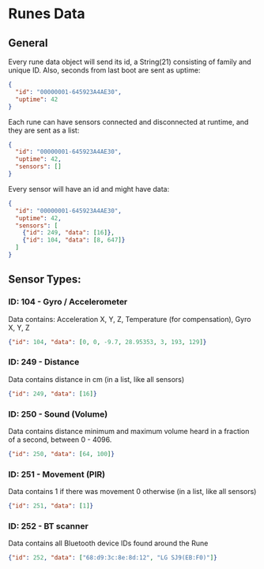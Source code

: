 # Runes Data

## General
Every rune data object will send its id, a String(21) consisting of family and unique ID.
Also, seconds from last boot are sent as uptime:
```json
{ 
  "id": "00000001-645923A4AE30",
  "uptime": 42
}
```

Each rune can have sensors connected and disconnected at runtime, and they are sent as a list:
```json
{ 
  "id": "00000001-645923A4AE30",
  "uptime": 42,
  "sensors": []
}
```

Every sensor will have an id and might have data:
```json
{
  "id": "00000001-645923A4AE30",
  "uptime": 42,
  "sensors": [
    {"id": 249, "data": [16]}, 
    {"id": 104, "data": [8, 647]}
  ]
}
```

## Sensor Types:

### ID: 104 - Gyro / Accelerometer 
Data contains:
Acceleration X, Y, Z, Temperature (for compensation), Gyro X, Y, Z
```json
{"id": 104, "data": [0, 0, -9.7, 28.95353, 3, 193, 129]}
```

### ID: 249 - Distance
Data contains distance in cm (in a list, like all sensors)
```json
{"id": 249, "data": [16]}
```

### ID: 250 - Sound (Volume)
Data contains distance minimum and maximum volume heard in a fraction of a second, between 0 - 4096.
```json
{"id": 250, "data": [64, 100]}
```


### ID: 251 - Movement (PIR)
Data contains 1 if there was movement 0 otherwise (in a list, like all sensors)
```json
{"id": 251, "data": [1]}
```


### ID: 252 - BT scanner
Data contains all Bluetooth device IDs found around the Rune
```json
{"id": 252, "data": ["68:d9:3c:8e:8d:12", "LG SJ9(EB:F0)"]}
```

